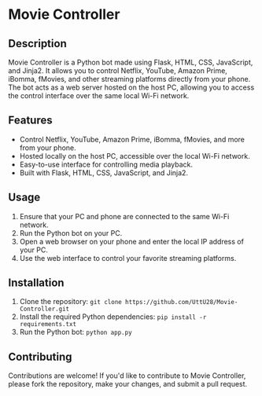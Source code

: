 # Movie Controller

## Description
Movie Controller is a Python bot made using Flask, HTML, CSS, JavaScript, and Jinja2. It allows you to control Netflix, YouTube, Amazon Prime, iBomma, fMovies, and other streaming platforms directly from your phone. The bot acts as a web server hosted on the host PC, allowing you to access the control interface over the same local Wi-Fi network. 

## Features
- Control Netflix, YouTube, Amazon Prime, iBomma, fMovies, and more from your phone.
- Hosted locally on the host PC, accessible over the local Wi-Fi network.
- Easy-to-use interface for controlling media playback.
- Built with Flask, HTML, CSS, JavaScript, and Jinja2.

## Usage
1. Ensure that your PC and phone are connected to the same Wi-Fi network.
2. Run the Python bot on your PC.
3. Open a web browser on your phone and enter the local IP address of your PC.
4. Use the web interface to control your favorite streaming platforms.

## Installation
1. Clone the repository:
   ```git clone https://github.com/UttU28/Movie-Controller.git```
2. Install the required Python dependencies:
   ```pip install -r requirements.txt```
3. Run the Python bot:
   ```python app.py```


## Contributing
Contributions are welcome! If you'd like to contribute to Movie Controller, please fork the repository, make your changes, and submit a pull request.
